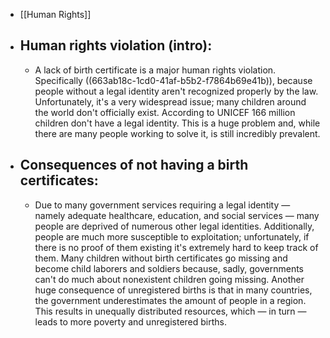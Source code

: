 - [[Human Rights]]
- ## Human rights violation (intro):
	- A lack of birth certificate is a major human rights violation. Specifically ((663ab18c-1cd0-41af-b5b2-f7864b69e41b)), because people without a legal identity aren't recognized properly by the law. Unfortunately, it's a very widespread issue; many children around the world don't officially exist. According to UNICEF 166 million children don't have a legal identity. This is a huge problem and, while there are many people working to solve it, is still incredibly prevalent.
- ## Consequences of not having a birth certificates:
	- Due to many government services requiring a legal identity — namely adequate healthcare, education, and social services — many people are deprived of numerous other legal identities. Additionally, people are much more susceptible to exploitation; unfortunately, if there is no proof of them existing it's extremely hard to keep track of them. Many children without birth certificates go missing and become child laborers and soldiers because, sadly, governments can't do much about nonexistent children going missing. Another huge consequence of unregistered births is that in many countries, the government underestimates the amount of people in a region. This results in unequally distributed resources, which — in turn — leads to more poverty and unregistered births.